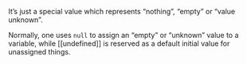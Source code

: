 It’s just a special value which represents “nothing”, “empty” or “value unknown”.

Normally, one uses `null` to assign an “empty” or “unknown” value to a variable, while [[undefined]] is reserved as a default initial value for unassigned things.
